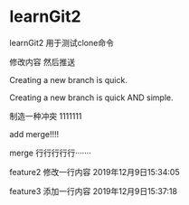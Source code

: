 # learnGit2
learnGit2  用于测试clone命令
  

  修改内容 然后推送

  Creating a new branch is quick.


  Creating a new branch is quick AND simple.

  制造一种冲突  1111111

add merge!!!!
  
  merge 行行行行行·······
    
   feature2  修改一行内容 2019年12月9日15:34:05
	
feature3  添加一行内容 2019年12月9日15:37:18
